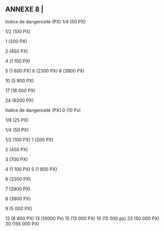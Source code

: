 ## ANNEXE 8 |


Indice de
dangerosité (PX)
1/4 (50 PX)

1/2 (100 PX)

1 (200 PX)

2 (450 PX)

4 (1 100 PX)

5 (1 800 PX)
6 (2300 PX)
8 (3900 PX)

10 (5 900 PX)

17 (18 000 PX)

24 (6200 PX)

Indice de
dangerosité (PX)
0 (10 Px)

1/8 (25 PX)

1/4 (50 PX)

1/2 (100 PX)
1 (200 PX)

2 (450 PX)

3 (700 PX)

4 (1 100 PX)
5 (1 800 PX)

6 (2300 PX)

7 (2900 PX)

8 (3900 PX)

9 (5 000 PX)

12 (8 400 PX)
13 (10000 Px)
15 (13 000 PX)
16 (15 000 px)
23 (50 000 PX)
30 (155 000 PX)
